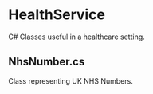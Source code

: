 # HealthService

C# Classes useful in a healthcare setting.

## NhsNumber.cs

Class representing UK NHS Numbers.
